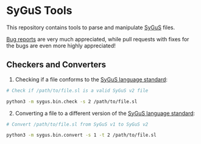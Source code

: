 # SyGuS Tools

This repository contains tools to parse and manipulate [SyGuS] files.

[Bug reports](../../issues) are very much appreciated,
while  pull requests with fixes for the bugs are even more highly appreciated!


## Checkers and Converters

1. Checking if a file conforms to the [SyGuS language standard]:
```bash
# Check if /path/to/file.sl is a valid SyGuS v2 file

python3 -m sygus.bin.check -s 2 /path/to/file.sl
```

2. Converting a file to a different version of the [SyGuS language standard]:

```bash
# Convert /path/to/file.sl from SyGuS v1 to SyGuS v2

python3 -m sygus.bin.convert -s 1 -t 2 /path/to/file.sl
```


[SyGuS]:                    https://sygus.org/
[SyGuS language standard]:  https://sygus.org/language/